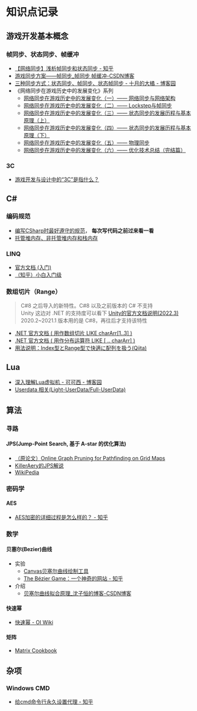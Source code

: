 # 知识点记录
## 游戏开发基本概念
### 帧同步、状态同步、帧缓冲
- [【网络同步】浅析帧同步和状态同步 - 知乎](https://zhuanlan.zhihu.com/p/357973435?utm_id=0)
- [游戏同步方案——帧同步_帧同步 帧缓冲-CSDN博客](https://blog.csdn.net/qq_41211553/article/details/106983481)
- [三种同步方式：状态同步、帧同步、状态帧同步 - 十月的大橘 - 博客园](https://www.cnblogs.com/October2018/p/16120681.html)
- 《网络同步在游戏历史中的发展变化》系列
  - [网络同步在游戏历史中的发展变化（一）—— 网络同步与网络架构](https://mp.weixin.qq.com/s?__biz=MzkzNTIxMjMyNg==&mid=2247491556&idx=1&sn=7101a907cb2d0df3d237ef0752638282&source=41&poc_token=HEBUBmaj_k-yiN0S53vC0z06rE0Iz1tPb30XLZJw)
  - [网络同步在游戏历史中的发展变化（二）—— Lockstep与帧同步](https://mp.weixin.qq.com/s?__biz=MzkzNTIxMjMyNg==&mid=2247491557&idx=1&sn=0f67e66538257d4d77ab0effe7e09fb4&chksm=c2b03bacf5c7b2ba9d3234ac13d6be453b1b65f642610ac7b55b6d9b27b1d6de02b677e84de9&cur_album_id=1742556256956923910&scene=189#wechat_redirect)
  - [网络同步在游戏历史中的发展变化（三）—— 状态同步的发展历程与基本原理（上）](https://mp.weixin.qq.com/s?__biz=MzkzNTIxMjMyNg==&mid=2247491567&idx=1&sn=7a61cdbb066b71e65a62b8a34411d50b&chksm=c2b03ba6f5c7b2b04330969a5a50c455e1d0f24465acc86a5d0d3e59b89189820dde384e96b8&cur_album_id=1742556256956923910&scene=189#wechat_redirect)
  - [网络同步在游戏历史中的发展变化（四）—— 状态同步的发展历程与基本原理（下）](https://mp.weixin.qq.com/s?__biz=MzkzNTIxMjMyNg==&mid=2247491569&idx=1&sn=043ed20e75d272a45fbb5813c3cca36b&chksm=c2b03bb8f5c7b2ae36caf98d75e10daa55668fd94d2c5f07f13793310dc23674752bb460f556&cur_album_id=1742556256956923910&scene=189#wechat_redirect)
  - [网络同步在游戏历史中的发展变化（五）—— 物理同步](https://mp.weixin.qq.com/s?__biz=MzkzNTIxMjMyNg==&mid=2247491580&idx=1&sn=8e188ed04f12dd23eef8656dd721fddc&chksm=c2b03bb5f5c7b2a3d7dfd7c75fa6e766eeb097c8d5dbb2998d35f52cc47a97459afa65436f1d&cur_album_id=1742556256956923910&scene=189#wechat_redirect)
  - [网络同步在游戏历史中的发展变化（六）—— 优化技术总结（完结篇）](https://mp.weixin.qq.com/s?__biz=MzkzNTIxMjMyNg==&mid=2247491582&idx=1&sn=7e65e449f4964b2d86deefd4b7759048&chksm=c2b03bb7f5c7b2a1a7862fc7eb544140f53410127771ed234dc33c3564428cf0132d3fe4da08&cur_album_id=1742556256956923910&scene=189#wechat_redirect)
### 3C
- [游戏开发与设计中的“3C”是指什么？](https://zhuanlan.zhihu.com/p/357621053)

## C#
### 编码规范
- [编写CSharp时最好遵守的规范](https://learn.microsoft.com/zh-cn/dotnet/csharp/fundamentals/coding-style/coding-conventions)， **每次写代码之前过来看一看**
- [托管堆内存、非托管堆内存和栈内存](https://www.51cto.com/article/771791.html)

### LINQ
- [官方文档 (入门)](https://learn.microsoft.com/zh-tw/dotnet/csharp/linq/)
- [（知乎）小白入门级](https://zhuanlan.zhihu.com/p/146747701)

### 数组切片（Range）
> C#8 之后导入的新特性。C#8 以及之前版本的 C# 不支持  
> Unity 这边对 .NET 的支持度可以看下 [Unity的官方文档说明(2022.3)](https://docs.unity3d.com/Manual/dotnetProfileSupport.html)  
> 2020.2~2021.1 版本用的是 C#8，再往后才支持该特性
- [.NET 官方文档 ( 用作数组切片 LIKE charArr[1..3] )](https://learn.microsoft.com/zh-cn/dotnet/csharp/language-reference/operators/member-access-operators#range-operator-)
- [.NET 官方文档 ( 用作分布运算符 LIKE [ .. charArr] )](https://learn.microsoft.com/zh-cn/dotnet/csharp/language-reference/operators/collection-expressions#spread-element)
- [用法说明：Index型とRange型で快適に配列を扱う(Qiita)](https://qiita.com/Euglenach/items/c433afe78d72fc1a18fc)

## Lua
- [深入理解Lua虚拟机 - 可可西 - 博客园](https://www.cnblogs.com/kekec/p/11768935.html)  
- [Userdata 相关(Light-UserData/Full-UserData)](https://blog.csdn.net/qq826364410/article/details/88672091)

## 算法
### 寻路
#### JPS(Jump-Point Search, 基于 A-star 的优化算法) 
- [（原论文）Online Graph Pruning for Pathfinding on Grid Maps](https://users.cecs.anu.edu.au/~dharabor/data/papers/harabor-grastien-aaai11.pdf)
- [KillerAery的JPS解说](https://www.cnblogs.com/KillerAery/p/12242445.html)
- [WikiPedia](https://en.wikipedia.org/wiki/Jump_point_search)
### 密码学
#### AES
- [AES加密的详细过程是怎么样的？ - 知乎](https://www.zhihu.com/question/27307070)
### 数学
#### 贝塞尔(Bezier)曲线
- 实验
  - [Canvas贝塞尔曲线绘制工具](http://wx.karlew.com/canvas/bezier/)
  - [The Bézier Game：一个神奇的网站 - 知乎](https://zhuanlan.zhihu.com/p/21799678)
- 介绍
  - [贝塞尔曲线拟合原理_沈子恒的博客-CSDN博客](https://blog.csdn.net/shenziheng1/article/details/54410816)
#### 快速幂
- [快速幂 - OI Wiki](https://oi-wiki.org/math/binary-exponentiation/)
#### 矩阵
- [Matrix Cookbook](https://www2.imm.dtu.dk/pubdb/pubs/3274-full.html)

## 杂项
### Windows CMD
- [给cmd命令行永久设置代理 - 知乎](https://zhuanlan.zhihu.com/p/478606447)




